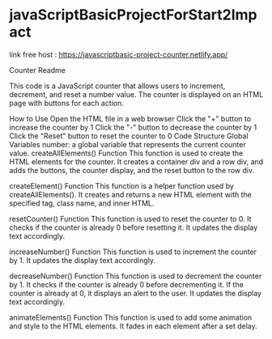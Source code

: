 # javaScriptBasicProjectForStart2Impact
link free host : https://javascriptbasic-project-counter.netlify.app/

Counter Readme

This code is a JavaScript counter that allows users to increment, decrement, and reset a number value. The counter is displayed on an HTML page with buttons for each action.

How to Use
Open the HTML file in a web browser
Click the "+" button to increase the counter by 1
Click the "-" button to decrease the counter by 1
Click the "Reset" button to reset the counter to 0
Code Structure
Global Variables
number: a global variable that represents the current counter value.
createAllElements() Function
This function is used to create the HTML elements for the counter. It creates a container div and a row div, and adds the buttons, the counter display, and the reset button to the row div.

createElement() Function
This function is a helper function used by createAllElements(). It creates and returns a new HTML element with the specified tag, class name, and inner HTML.

resetCounter() Function
This function is used to reset the counter to 0. It checks if the counter is already 0 before resetting it. It updates the display text accordingly.

increaseNumber() Function
This function is used to increment the counter by 1. It updates the display text accordingly.

decreaseNumber() Function
This function is used to decrement the counter by 1. It checks if the counter is already 0 before decrementing it. If the counter is already at 0, it displays an alert to the user. It updates the display text accordingly.

animateElements() Function
This function is used to add some animation and style to the HTML elements. It fades in each element after a set delay.
